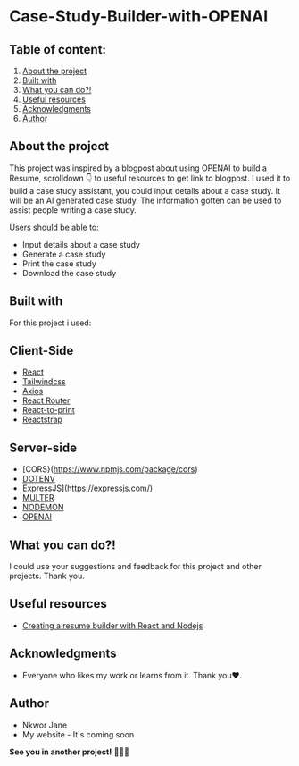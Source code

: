 # Case-Study-Builder-with-OPENAI
## Table of content:

1. [About the project](#about-the-project)
1. [Built with](#built-with)
1. [What you can do?!](#what-you-can-do...?!)
1. [Useful resources](#useful-resources)
1. [Acknowledgments](#acknowledgments)
1. [Author](#author)

## About the project

This project was inspired by a blogpost about using OPENAI to build a Resume, scrolldown 👇 to useful resources to get link to blogpost. I used it to build a case study assistant, you could input details about a case study.
It will be an AI generated case study. The information gotten can be used to assist people writing a case study.

Users should be able to:

- Input details about a case study
- Generate a case study
- Print the case study
- Download the case study

## Built with

For this project i used:
## Client-Side
- [React](https://reactjs.org/)
- [Tailwindcss](https://tailwindcss.com/docs/installation)
- [Axios](https://www.freecodecamp.org/news/how-to-use-axios-with-react/)
- [React Router](https://reactrouter.com/en/main)
- [React-to-print](https://www.npmjs.com/package/react-to-print)
- [Reactstrap](https://reactstrap.github.io/?path=/story/home-installation--page)

## Server-side
- [CORS}(https://www.npmjs.com/package/cors)
- [DOTENV](https://www.npmjs.com/package/dotenv)
- ExpressJS](https://expressjs.com/)
- [MULTER](https://www.npmjs.com/package/multer)
- [NODEMON](https://www.npmjs.com/package/nodemon)
- [OPENAI](https://platform.openai.com/)

## What you can do?!

I could use your suggestions and feedback for this project and other projects. Thank you.

## Useful resources
- [Creating a resume builder with React and Nodejs](https://dev.to/novu/creating-a-resume-builder-with-react-nodejs-and-ai-4k6l)

## Acknowledgments
- Everyone who likes my work or learns from it. Thank you❤.

## Author
- Nkwor Jane
- My website - It's coming soon 

**See you in another project!** 👋👩‍💻
